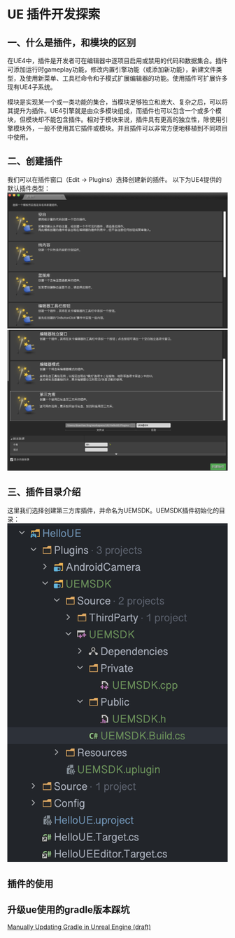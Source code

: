 # UE 插件开发探索

## 一、什么是插件，和模块的区别
在UE4中，插件是开发者可在编辑器中逐项目启用或禁用的代码和数据集合。插件可添加运行时gameplay功能，修改内置引擎功能（或添加新功能），新建文件类型，及使用新菜单、工具栏命令和子模式扩展编辑器的功能。使用插件可扩展许多现有UE4子系统。

模块是实现某一个或一类功能的集合，当模块足够独立和庞大、复杂之后，可以将其提升为插件。UE4引擎就是由众多模块组成，而插件也可以包含一个或多个模块，但模块却不能包含插件。相对于模块来说，插件具有更高的独立性，除使用引擎模块外，一般不使用其它插件或模块。并且插件可以非常方便地移植到不同项目中使用。

## 二、创建插件
我们可以在插件窗口（Edit → Plugins）选择创建新的插件。 以下为UE4提供的默认插件类型：
![](img/截屏2022-09-23%20下午6.36.55.png)
![](img/截屏2022-09-23%20下午6.39.39.png)

## 三、插件目录介绍
这里我们选择创建第三方库插件，并命名为UEMSDK。UEMSDK插件初始化的目录：
![](img/截屏2022-09-26%20下午4.17.48.png)


## 插件的使用


## 升级ue使用的gradle版本踩坑
[Manually Updating Gradle in Unreal Engine (draft)](https://lifeartstudios.net/uncategorized/manually-updating-gradle-in-unreal-engine-draft/)